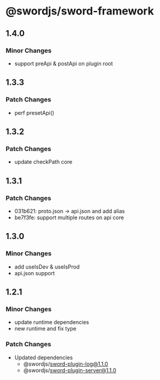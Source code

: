 # @swordjs/sword-framework

## 1.4.0

### Minor Changes

- support preApi & postApi on plugin root

## 1.3.3

### Patch Changes

- perf presetApi()

## 1.3.2

### Patch Changes

- update checkPath core

## 1.3.1

### Patch Changes

- 031b621: proto.json -> api.json and add alias
- be7f3fe: support multiple routes on api core

## 1.3.0

### Minor Changes

- add useIsDev & useIsProd
- api.json support

## 1.2.1

### Minor Changes

- update runtime dependencies
- new runtime and fix type

### Patch Changes

- Updated dependencies
  - @swordjs/sword-plugin-log@1.1.0
  - @swordjs/sword-plugin-server@1.1.0
